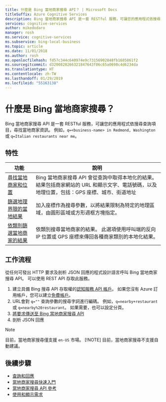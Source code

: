 ```yaml
---
title: 什麼是 Bing 當地商家搜尋 API？ | Microsoft Docs
titleSuffix: Azure Cognitive Services
description: Bing 當地商家搜尋 API 是一套 RESTful 服務，可讓您的應用程式依搜尋查詢項目，尋找當地地點及商家資訊。
services: cognitive-services
author: mikedodaro
manager: rosh
ms.service: cognitive-services
ms.subservice: bing-local-business
ms.topic: article
ms.date: 11/01/2018
ms.author: rosh
ms.openlocfilehash: fd57c344c640974e9c73156902848fb1685861f2
ms.sourcegitcommit: d3200828266321847643f06c65a0698c4d6234da
ms.translationtype: HT
ms.contentlocale: zh-TW
ms.lasthandoff: 01/29/2019
ms.locfileid: "55163138"
---
```

# <a name="what-is-bing-local-business-search"></a>什麼是 Bing 當地商家搜尋？
Bing 當地商家搜尋 API 是一套 RESTful 服務，可讓您的應用程式依搜尋查詢項目，尋找當地商家資訊。 例如，`q=<business-name> in Redmond, Washington` 或 `q=Italian restaurants near me`。 

## <a name="features"></a>特性
| 功能 | 說明 |  
| -- | -- | 
| [尋找當地商家和位置](quickstarts/local-quickstart.md) | Bing 當地商家搜尋 API 會從查詢中取得本地化的結果。 結果包括商家網站的 URL 和顯示文字、電話號碼，以及地理位置，包括：GPS 座標、城市、街道地址 |  
| [篩選地理界限的當地結果](specify-geographic-search.md) | 加入座標作為搜尋參數，以將結果限制為特定的地理區域，由圓形區域或方形週框方塊指定。 | 
| [依類別篩選當地商家的結果](local-categories.md) | 依類別搜尋當地商家的結果。 此選項使用呼叫端的反向 IP 位置或 GPS 座標來傳回各種商家類別的本地化結果。|

## <a name="workflow"></a>工作流程
從任何可發出 HTTP 要求及剖析 JSON 回應的程式設計語言呼叫 Bing 當地商家搜尋 API。 可以使用 REST API 存取此服務。
 
1. 建立具備 Bing 搜尋 API 存取權的[認知服務 API 帳戶](https://docs.microsoft.com/azure/cognitive-services/cognitive-services-apis-create-account)。 如果您沒有 Azure 訂用帳戶，您可以建立[免費帳戶](https://azure.microsoft.com/try/cognitive-services/?api=bing-web-search-api)。   
2. URL會對 `q=""` 查詢參數的搜尋字詞進行編碼。 例如，`q=nearby+restaurant` 或 `q=nearby%20restaurant`。 如果需要，也可以設定分頁。 
3. [將要求傳送至 Bing 當地商家搜尋 API](quickstarts/local-quickstart.md) 
4. 剖析 JSON 回應 

> [!NOTE]
> 目前，當地商家搜尋僅支援 `en-US` 市場。 
> [!NOTE]
> 目前，當地商家搜尋不支援自動建議。 

## <a name="next-steps"></a>後續步驟
- [查詢和回應](local-search-query-response.md)
- [當地商家搜尋快速入門](quickstarts/local-quickstart.md)
- [當地商家搜尋 API 參考](local-search-reference.md)
- [使用和顯示需求](use-display-requirements.md)
